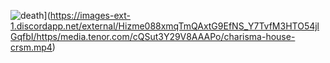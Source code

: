 ![death](https://files.catbox.moe/k4l26y.gif)](https://images-ext-1.discordapp.net/external/Hizme088xmqTmQAxtG9EfNS_Y7TvfM3HTO54jlGqfbI/https/media.tenor.com/cQSut3Y29V8AAAPo/charisma-house-crsm.mp4)
